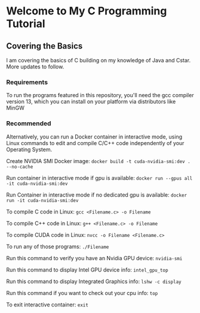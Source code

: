 # Welcome to My C Programming Tutorial

## Covering the Basics

I am covering the basics of C building on my knowledge of Java and Cstar.
More updates to follow.

### Requirements

To run the programs featured in this repository, you'll need the gcc compiler version 13, which you can install on your platform via distributors like MinGW

### Recommended
Alternatively, you can run a Docker container in interactive mode, using Linux commands to edit and compile C/C++ code independently of your Operating System.

Create NVIDIA SMI Docker image: `docker build -t cuda-nvidia-smi:dev . --no-cache`

Run container in interactive mode if gpu is available: `docker run --gpus all -it cuda-nvidia-smi:dev`

Run Container in interactive mode if no dedicated gpu is available: `docker run -it cuda-nvidia-smi:dev`

To compile C code in Linux: `gcc <Filename.c> -o Filename`

To compile C++ code in Linux: `g++ <Filename.c> -o Filename`

To compile CUDA code in Linux: `nvcc -o Filename <Filename.c>`

To run any of those programs: `./Filename`

Run this command to verify you have an Nvidia GPU device: `nvidia-smi`

Run this command to display Intel GPU device info: `intel_gpu_top`

Run this command to display Integrated Graphics info: `lshw -c display`

Run this command if you want to check out your cpu info: `top`

To exit interactive container: `exit`